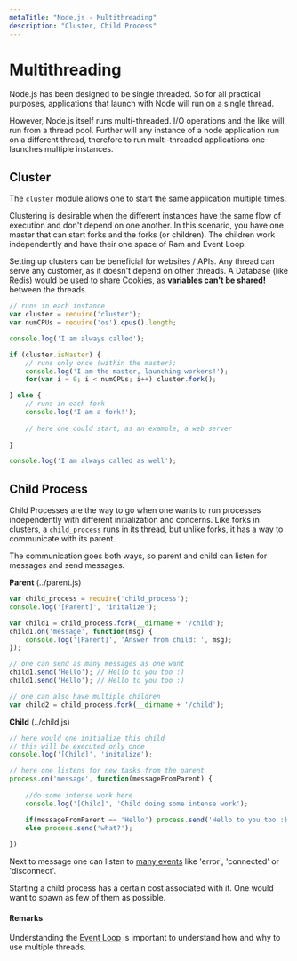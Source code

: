 ```yaml
---
metaTitle: "Node.js - Multithreading"
description: "Cluster, Child Process"
---
```


# Multithreading


Node.js has been designed to be single threaded. So for all practical purposes, applications that launch with Node will run on a single thread.

However, Node.js itself runs multi-threaded. I/O operations and the like will run from a thread pool. Further will any instance of a node application run on a different thread, therefore to run multi-threaded applications one launches multiple instances.



## Cluster


The `cluster` module allows one to start the same application multiple times.

Clustering is desirable when the different instances have the same flow of execution and don't depend on one another. In this scenario, you have one master that can start forks and the forks (or children). The children work independently and have their one space of Ram and Event Loop.

Setting up clusters can be beneficial for websites / APIs. Any thread can serve any customer, as it doesn't depend on other threads. A Database (like Redis) would be used to share Cookies, as **variables can't be shared!** between the threads.

```js
// runs in each instance
var cluster = require('cluster');
var numCPUs = require('os').cpus().length;

console.log('I am always called');

if (cluster.isMaster) {
    // runs only once (within the master);
    console.log('I am the master, launching workers!');
    for(var i = 0; i < numCPUs; i++) cluster.fork();

} else {
    // runs in each fork
    console.log('I am a fork!');
  
    // here one could start, as an example, a web server
  
}

console.log('I am always called as well');

```



## Child Process


Child Processes are the way to go when one wants to run processes independently with different initialization and concerns. Like forks in clusters, a `child_process` runs in its thread, but unlike forks, it has a way to communicate with its parent.

The communication goes both ways, so parent and child can listen for messages and send messages.

**Parent** (../parent.js)

```js
var child_process = require('child_process');
console.log('[Parent]', 'initalize');

var child1 = child_process.fork(__dirname + '/child');
child1.on('message', function(msg) { 
    console.log('[Parent]', 'Answer from child: ', msg); 
});

// one can send as many messages as one want
child1.send('Hello'); // Hello to you too :)
child1.send('Hello'); // Hello to you too :)

// one can also have multiple children
var child2 = child_process.fork(__dirname + '/child');

```

**Child** (../child.js)

```js
// here would one initialize this child
// this will be executed only once
console.log('[Child]', 'initalize');

// here one listens for new tasks from the parent
process.on('message', function(messageFromParent) {
    
    //do some intense work here
    console.log('[Child]', 'Child doing some intense work');

    if(messageFromParent == 'Hello') process.send('Hello to you too :)');
    else process.send('what?');
    
})

```

Next to message one can listen to [many events](https://nodejs.org/api/child_process.html#child_process_class_childprocess) like 'error', 'connected' or 'disconnect'.

Starting a child process has a certain cost associated with it. One would want to spawn as few of them as possible.



#### Remarks


Understanding the [Event Loop](https://nodejs.org/en/docs/guides/event-loop-timers-and-nexttick/) is important to understand how and why to use multiple threads.

